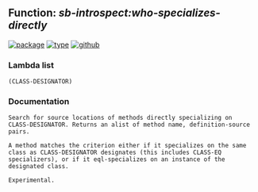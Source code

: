 ## Function: ***sb-introspect:who-specializes-directly***
[![package](https://img.shields.io/badge/Package-SB--INTROSPECT-5f9ea0.svg?style=social&colorA=999999)](../) [![type](https://img.shields.io/badge/Type-Function-5f9ea0.svg?style=social&colorA=999999)](../#function) [![github](https://img.shields.io/badge/GitHub-View_the_source-5f9ea0.svg?style=social&colorA=999999&logo=github)](https://github.com/sbcl/sbcl/blob/master/contrib/sb-introspect/introspect.lisp/) 
### Lambda list
```
(CLASS-DESIGNATOR)
```
### Documentation
```
Search for source locations of methods directly specializing on
CLASS-DESIGNATOR. Returns an alist of method name, definition-source
pairs.

A method matches the criterion either if it specializes on the same
class as CLASS-DESIGNATOR designates (this includes CLASS-EQ
specializers), or if it eql-specializes on an instance of the
designated class.

Experimental.

```
